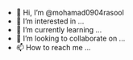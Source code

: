 - 👋 Hi, I’m @mohamad0904rasool
- 👀 I’m interested in ...
- 🌱 I’m currently learning ...
- 💞️ I’m looking to collaborate on ...
- 📫 How to reach me ...

<!---
mohamad0904rasool/mohamad0904rasool is a ✨ special ✨ repository because its `README.md` (this file) appears on your GitHub profile.
You can click the Preview link to take a look at your changes.
--->
